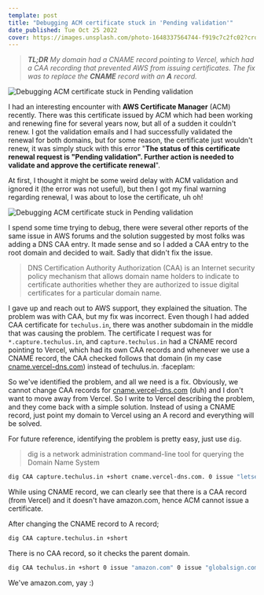 ```yaml
---
template: post
title: "Debugging ACM certificate stuck in 'Pending validation'"
date_published: Tue Oct 25 2022
cover: https://images.unsplash.com/photo-1648337564744-f919c7c2fc02?crop=entropy&cs=tinysrgb&fit=max&fm=jpg&ixid=MnwxMTc3M3wwfDF8c2VhcmNofDM4fHxjZXJ0aWZpY2F0ZXxlbnwwfHx8fDE2NjY2ODg2MDU&ixlib=rb-4.0.3&q=80&w=2000
---
```


>***TL;DR*** *My domain had a CNAME record pointing to Vercel, which had a CAA recording that prevented AWS from issuing certificates. The fix was to replace the* ***CNAME*** *record with an* ***A*** *record.*

![Debugging ACM certificate stuck in Pending validation](https://cdn.hashnode.com/res/hashnode/image/upload/v1682040915187/61fab0e0-17b9-45c1-9596-5eb9f5d8cb40.png)

I had an interesting encounter with **AWS Certificate Manager** (ACM) recently. There was this certificate issued by ACM which had been working and renewing fine for several years now, but all of a sudden it couldn't renew. I got the validation emails and I had successfully validated the renewal for both domains, but for some reason, the certificate just wouldn't renew, it was simply stuck with this error "**The status of this certificate renewal request is "Pending validation". Further action is needed to validate and approve the certificate renewal**".

At first, I thought it might be some weird delay with ACM validation and ignored it (the error was not useful), but then I got my final warning regarding renewal, I was about to lose the certificate, uh oh!

![Debugging ACM certificate stuck in Pending validation](https://cdn.hashnode.com/res/hashnode/image/upload/v1682040916826/ab237e6d-87f6-47fe-97c3-2debba5c518e.png)

I spend some time trying to debug, there were several other reports of the same issue in AWS forums and the solution suggested by most folks was adding a DNS CAA entry. It made sense and so I added a CAA entry to the root domain and decided to wait. Sadly that didn't fix the issue.

> DNS Certification Authority Authorization (CAA) is an Internet security policy mechanism that allows domain name holders to indicate to certificate authorities whether they are authorized to issue digital certificates for a particular domain name.

I gave up and reach out to AWS support, they explained the situation. The problem was with CAA, but my fix was incorrect. Even though I had added CAA certificate for `techulus.in`, there was another subdomain in the middle that was causing the problem. The certificate I request was for `*.capture.techulus.in`, and `capture.techulus.in` had a CNAME record pointing to Vercel, which had its own CAA records and whenever we use a CNAME record, the CAA checked follows that domain (in my case [cname.vercel-dns.com](https://support.console.aws.amazon.com/support/cname.vercel-dns.com?ref=techulus.xyz)) instead of techulus.in. :faceplam:

So we've identified the problem, and all we need is a fix. Obviously, we cannot change CAA records for [cname.vercel-dns.com](https://support.console.aws.amazon.com/support/cname.vercel-dns.com?ref=techulus.xyz) (duh) and I don't want to move away from Vercel. So I write to Vercel describing the problem, and they come back with a simple solution. Instead of using a CNAME record, just point my domain to Vercel using an A record and everything will be solved.

For future reference, identifying the problem is pretty easy, just use `dig`.

> dig is a network administration command-line tool for querying the Domain Name System

```bash
dig CAA capture.techulus.in +short cname.vercel-dns.com. 0 issue "letsencrypt.org" 0 issue "globalsign.com"
```

While using CNAME record, we can clearly see that there is a CAA record (from Vercel) and it doesn't have amazon.com, hence ACM cannot issue a certificate.

After changing the CNAME record to A record;

```bash
dig CAA capture.techulus.in +short
```

There is no CAA record, so it checks the parent domain.

```bash
dig CAA techulus.in +short 0 issue "amazon.com" 0 issue "globalsign.com" 0 issue "letsencrypt.org"
```

We've amazon.com, yay :)